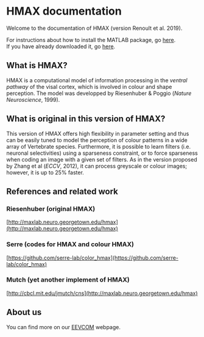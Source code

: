 # HMAX documentation

Welcome to the documentation of HMAX (version Renoult et al. 2019).

For instructions about how to install the MATLAB package, go [here](/installation/).  
If you have already downloaded it, go [here](/get-started/).

## What is HMAX?

HMAX is a computational model of information processing in the *ventral pathway* of the visal cortex, which is involved in colour and shape perception. The model was developped by Riesenhuber & Poggio (*Nature Neuroscience*, 1999).

## What is original in this version of HMAX?

This version of HMAX offers high flexibility in parameter setting and thus can be easily tuned to model the perception of colour patterns in a wide array of Vertebrate species. Furthermore, it is possible to learn filters (i.e. neuronal selectivities) using a sparseness constraint, or to force sparseness when coding an image with a given set of filters. As in the version proposed by Zhang et al (*ECCV*, 2012), it can process greyscale or colour images; however, it is up to 25% faster.

## References and related work

### Riesenhuber (original HMAX)
[http://maxlab.neuro.georgetown.edu/hmax](http://maxlab.neuro.georgetown.edu/hmax)

### Serre (codes for HMAX and colour HMAX)
[https://github.com/serre-lab/color_hmax](https://github.com/serre-lab/color_hmax)

### Mutch (yet another implement of HMAX)
[http://cbcl.mit.edu/jmutch/cns](http://maxlab.neuro.georgetown.edu/hmax)

## About us

You can find more on our [EEVCOM](https://eevcom-montpellier.weebly.com/) webpage.
